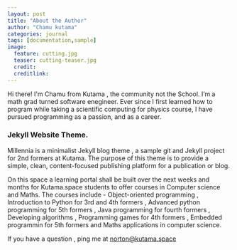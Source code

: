 ```yaml
---
layout: post
title: "About the Author"
author: "Chamu kutama"
categories: journal
tags: [documentation,sample]
image:
  feature: cutting.jpg
  teaser: cutting-teaser.jpg
  credit:
  creditlink:
---
```


Hi there! I'm Chamu from Kutama , the community not the School. I’m a math grad turned software enegineer. Ever since I first learned how to program while taking a scientific computing for physics course, I have pursued programming as a passion, and as a career. 

### Jekyll Website Theme.

Millennia is a minimalist Jekyll blog theme , a sample git and Jekyll project for 2nd formers at Kutama. The purpose of this theme is to provide a simple, clean, content-focused publishing platform for a publication or blog.

On this space a learning portal shall be built over the next weeks and months for Kutama.space students to offer courses in Computer science and Maths. The courses include - Object-oriented programming , Introduction to Python for 3rd and 4th formers , Advanced python programming for 5th formers , Java programming for fourth formers , Developing algorithms , Programming games for 4th formers , Embedded programmin for 5th formers and Maths applications in computer science.

If you have a question , ping me at norton@kutama.space
